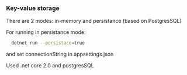 ### Key-value storage
There are 2 modes: in-memory and persistance (based on PostgresSQL)

For running in persistance mode:

```bash
  dotnet run --persistace=true
```

and set connectionString in appsettings.json

Used .net core 2.0 and postgresSQL
